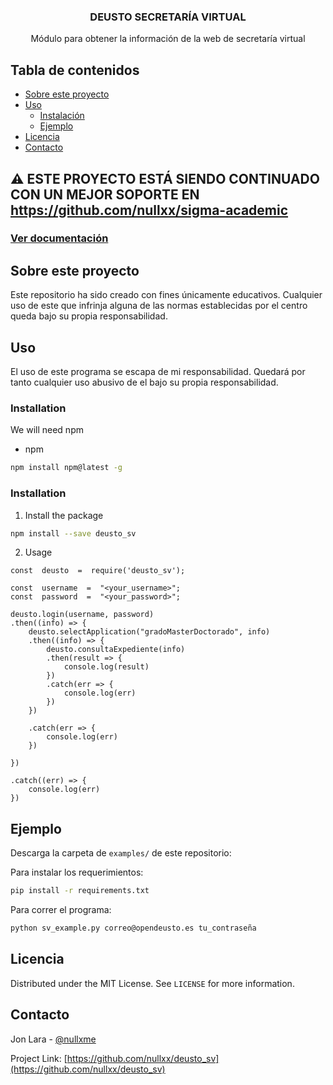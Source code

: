  <h3 align="center">DEUSTO SECRETARÍA VIRTUAL</h3>

  <p align="center">
    Módulo para obtener la información de la web de secretaría virtual


## Tabla de contenidos

* [Sobre este proyecto](#sobre-este-proyecto)
* [Uso](#uso)
  * [Instalación](#installation)
  * [Ejemplo](#ejemplo)
* [Licencia](#licencia)
* [Contacto](#contacto)

## ⚠ ESTE PROYECTO ESTÁ SIENDO CONTINUADO CON UN MEJOR SOPORTE EN https://github.com/nullxx/sigma-academic
### [Ver documentación](https://github.com/nullxx/deusto_sv/wiki/Documentaci%C3%B3n)


## Sobre este proyecto

Este repositorio ha sido creado con fines únicamente educativos. Cualquier uso de este que infrinja alguna de las normas establecidas por el centro queda bajo su propia responsabilidad.



## Uso

El uso de este programa se escapa de mi responsabilidad. Quedará por tanto cualquier uso abusivo de el bajo su propia responsabilidad.

### Installation

We will need npm
* npm
```sh
npm install npm@latest -g
```

### Installation


1. Install the package
```sh
npm install --save deusto_sv
```

2. Usage
```JS
const  deusto  =  require('deusto_sv');

const  username  =  "<your_username>";
const  password  =  "<your_password>";

deusto.login(username, password)
.then((info) => {
	deusto.selectApplication("gradoMasterDoctorado", info)
	.then((info) => {
		deusto.consultaExpediente(info)
		.then(result => {
			console.log(result)
		})
		.catch(err => {
			console.log(err)
		})
	})

	.catch(err => {
		console.log(err)
	})

})

.catch((err) => {
	console.log(err)
})
```

## Ejemplo
Descarga la carpeta de `examples/` de este repositorio: 

Para instalar los requerimientos:
```sh
pip install -r requirements.txt
```
Para correr el programa:
```sh
python sv_example.py correo@opendeusto.es tu_contraseña
```
## Licencia

Distributed under the MIT License. See `LICENSE` for more information.

## Contacto
Jon Lara - [@nullxme](https://twitter.com/nullxme)

Project Link: [https://github.com/nullxx/deusto_sv](https://github.com/nullxx/deusto_sv)
